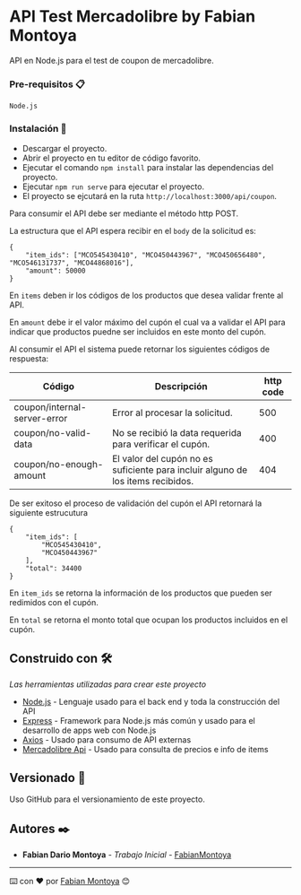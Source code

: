 # API Test Mercadolibre by Fabian Montoya

API en Node.js para el test de coupon de mercadolibre.

### Pre-requisitos 📋

```
Node.js
```

### Instalación 🔧

- Descargar el proyecto.
- Abrir el proyecto en tu editor de código favorito.
- Ejecutar el comando `npm install` para instalar las dependencias del proyecto.
- Ejecutar `npm run serve` para ejecutar el proyecto.
- El proyecto se ejcutará en la ruta `http://localhost:3000/api/coupon`.

Para consumir el API debe ser mediante el método http POST.

La estructura que el API espera recibir en el `body` de la solicitud es:

```
{
    "item_ids": ["MCO545430410", "MCO450443967", "MCO450656480", "MCO546131737", "MCO44868016"],
    "amount": 50000
}
```

En `items` deben ir los códigos de los productos que desea validar frente al API.

En `amount` debe ir el valor máximo del cupón el cual va a validar el API para indicar que productos puedne ser incluidos en este monto del cupón.

Al consumir el API el sistema puede retornar los siguientes códigos de respuesta:

| Código | Descripción | http code |
| ------------- | ------------- | ------------- |
| coupon/internal-server-error  | Error al procesar la solicitud.  | 500  |
| coupon/no-valid-data  | No se recibió la data requerida para verificar el cupón.  | 400  |
| coupon/no-enough-amount  | El valor del cupón no es suficiente para incluir alguno de los items recibidos.  | 404  |

De ser exitoso el proceso de validación del cupón el API retornará la siguiente estrucutura

```
{
    "item_ids": [
        "MCO545430410",
        "MCO450443967"
    ],
    "total": 34400
}
```

En `item_ids` se retorna la información de los productos que pueden ser redimidos con el cupón.

En `total` se retorna el monto total que ocupan los productos incluidos en el cupón.

## Construido con 🛠️

_Las herramientas utilizadas para crear este proyecto_

* [Node.js](https://nodejs.org/es/) - Lenguaje usado para el back end y toda la construcción del API
* [Express](https://maven.apache.org/) - Framework para Node.js más común y usado para el desarrollo de apps web con Node.js
* [Axios](https://rometools.github.io/rome/) - Usado para consumo de API externas
* [Mercadolibre Api](https://api.mercadolibre.com/items/#options) - Usado para consulta de precios e info de items

## Versionado 📌

Uso GitHub para el versionamiento de este proyecto.

## Autores ✒️

* **Fabian Dario Montoya** - *Trabajo Inicial* - [FabianMontoya](https://github.com/FabianMontoya)
---
⌨️ con ❤️ por [Fabian Montoya](https://github.com/FabianMontoya) 😊
